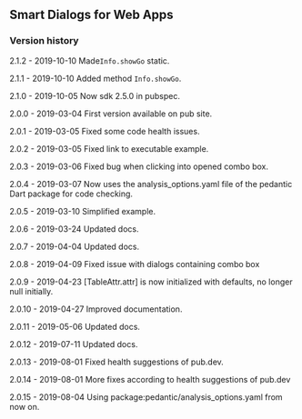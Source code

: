 ## Smart Dialogs for Web Apps

### Version history

 2.1.2 - 2019-10-10 Made`Info.showGo` static.
 
 2.1.1 - 2019-10-10 Added method `Info.showGo`.
 
 2.1.0 - 2019-10-05 Now sdk 2.5.0 in pubspec.
 
 2.0.0 - 2019-03-04 First version available on pub site.
 
 2.0.1 - 2019-03-05 Fixed some code health issues.
 
 2.0.2 - 2019-03-05 Fixed link to executable example.
 
 2.0.3 - 2019-03-06 Fixed bug when clicking into opened combo box.
 
 2.0.4 - 2019-03-07 Now uses the analysis_options.yaml file of the pedantic Dart package for code checking.
 
 2.0.5 - 2019-03-10 Simplified example.
 
 2.0.6 - 2019-03-24 Updated docs.
 
 2.0.7 - 2019-04-04 Updated docs.
 
 2.0.8 - 2019-04-09 Fixed issue with dialogs containing combo box
 
 2.0.9 - 2019-04-23 [TableAttr.attr] is now initialized with defaults, no longer null initially.
 
 2.0.10 - 2019-04-27 Improved documentation.
 
 2.0.11 - 2019-05-06 Updated docs.
 
 2.0.12 - 2019-07-11 Updated docs.
 
 2.0.13 - 2019-08-01 Fixed health suggestions of pub.dev.
 
 2.0.14 - 2019-08-01 More fixes according to health suggestions of pub.dev
 
 2.0.15 - 2019-08-04 Using package:pedantic/analysis_options.yaml from now on.
 
 